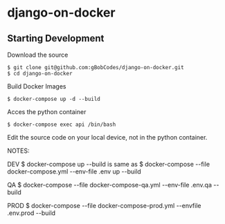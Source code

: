 # django-on-docker

## Starting Development

Download the source
```
$ git clone git@github.com:gBobCodes/django-on-docker.git
$ cd django-on-docker
```

Build Docker Images
```
$ docker-compose up -d --build
```

Acces the python container
```
$ docker-compose exec api /bin/bash
```

Edit the source code on your local device, not in the python container.


NOTES:

DEV
$ docker-compose up --build
is same as
$ docker-compose --file docker-compose.yml --env-file .env up --build

QA
$ docker-compose --file docker-compose-qa.yml --env-file .env.qa --build

PROD
$ docker-compose --file docker-compose-prod.yml --envfile .env.prod --build
